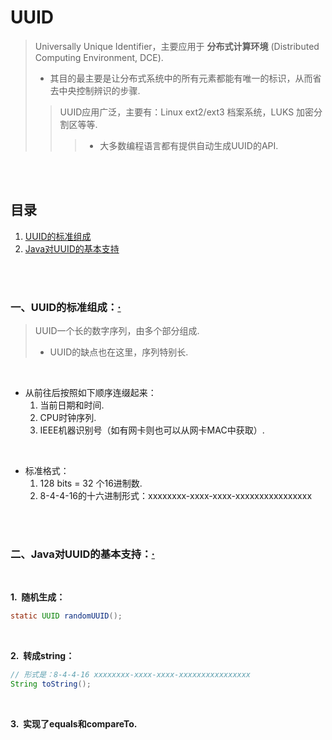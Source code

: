 # UUID
> Universally Unique Identifier，主要应用于 **分布式计算环境** (Distributed Computing Environment, DCE).
>
> - 其目的最主要是让分布式系统中的所有元素都能有唯一的标识，从而省去中央控制辨识的步骤.
>
>> UUID应用广泛，主要有：Linux ext2/ext3 档案系统，LUKS 加密分割区等等.
>>
>>> - 大多数编程语言都有提供自动生成UUID的API.

<br><br>

## 目录

1. [UUID的标准组成](#一uuid的标准组成)
2. [Java对UUID的基本支持](#二java对uuid的基本支持)

<br><br>

### 一、UUID的标准组成：[·](#目录)
> UUID一个长的数字序列，由多个部分组成.
>
> - UUID的缺点也在这里，序列特别长.

<br>

- 从前往后按照如下顺序连缀起来：
   1. 当前日期和时间.
   2. CPU时钟序列.
   3. IEEE机器识别号（如有网卡则也可以从网卡MAC中获取）.

<br>

- 标准格式：
   1. 128 bits = 32 个16进制数.
   2. 8-4-4-16的十六进制形式：xxxxxxxx-xxxx-xxxx-xxxxxxxxxxxxxxxx

<br><br>

### 二、Java对UUID的基本支持：[·](#目录)

<br>

**1.&nbsp; 随机生成：**

```Java
static UUID	randomUUID();
```

<br>

**2.&nbsp; 转成string：**

```Java
// 形式是：8-4-4-16 xxxxxxxx-xxxx-xxxx-xxxxxxxxxxxxxxxx
String toString();
```

<br>

**3.&nbsp; 实现了equals和compareTo.**
